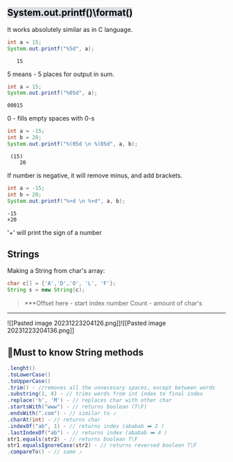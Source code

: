 
## <mark style="background: #CACFD9A6;">System.out.printf()\format()</mark>


It works absolutely similar as in C language.

```Java
int a = 15;
System.out.printf("%5d", a);
```

```Output
   15
```
5 means - 5 places for output in sum.

```Java
int a = 15;
System.out.printf("%05d", a);
```

```Output
00015
```
0 - fills empty spaces with 0-s

```Java
int a = -15;  
int b = 20;  
System.out.printf("%(05d \n %(05d", a, b);
```

```Output
 (15) 
    20
```
If  number is negative, it will remove minus, and add brackets.

```Java
int a = -15;  
int b = 20;  
System.out.printf("%+d \n %+d", a, b);
```

```Output
-15
+20
```
'+' will print the sign of a number

## Strings 

Making a String from char's array: 
```Java
char c[] = {'A','D','O', 'L', 'F'};  
String s = new String(c);
```

>***Offset here - start index number
   Count - amount of char's
***

![[Pasted image 20231223204126.png]]![[Pasted image 20231223204136.png]]
##  📒Must to know String methods

```Java
.lenght()
.toLowerCase()
.toUpperCase()
.trim() - //removes all the unnecesary spaces, except between words 
.substring(1, 4) - // trims words from int index to final index 
.replace('h', 'M') - // replaces char with other char
.startsWith("www") - // returns boolean (T\F)
.endsWith(".com") - // similar to ⤴️
.charAt(int) - // returns char
.indexOf("ab", 1) - // returns index (ababab ➡️ 2 )
.lastIndexOf("ab") - // returns index (ababab ➡️ 4 )
str1.equals(str2) - // returns boolean T\F
str1.equalsIgnoreCase(str2) - // returns reversed boolean T\F
.compareTo() - // same ⤴️
```


